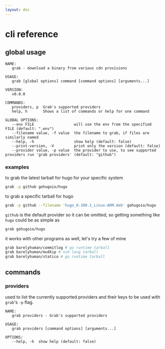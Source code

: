 ```yaml
---
layout: doc
---
```


# cli reference

## global usage

```
NAME:
   grab - download a binary from various cdn provisions

USAGE:
   grab [global options] command [command options] [arguments...]

VERSION:
   v0.0.0

COMMANDS:
   providers, p  Grab's supported providers
   help, h       Shows a list of commands or help for one command

GLOBAL OPTIONS:
   --env FILE                  will use the env from the specified FILE (default: ".env")
   --filename value, -f value  the filename to grab, if files are similarly named
   --help, -h                  show help (default: false)
   --print-version, -V         print only the version (default: false)
   --provider value, -p value  the provider to use, to see supported providers run 'grab providers' (default: "github")
```

### examples

to grab the latest tarball for hugo for your specific system

```sh
grab -p github gohugoio/hugo
```

to grab a specific tarball for hugo

```sh
grab -p github --filename 'hugo_0.100.1_Linux-ARM.deb' gohugoio/hugo
```

`github` is the default provider so it can be omitted, so getting something like `hugo` could be
as simple as

```sh
grab gohugoio/hugo
```

it works with other programs as well, let's try a few of mine

```sh
grab barelyhuman/commitlog # go runtime tarball
grab barelyhuman/mudkip # nim lang tarball
grab barelyhuman/statico # go runtime tarball 
```

## commands

### providers

used to list the currently supported providers and their keys to be used with `grab`'s `-p` flag.

```
NAME:
   grab providers - Grab's supported providers

USAGE:
   grab providers [command options] [arguments...]

OPTIONS:
   --help, -h  show help (default: false)
```
